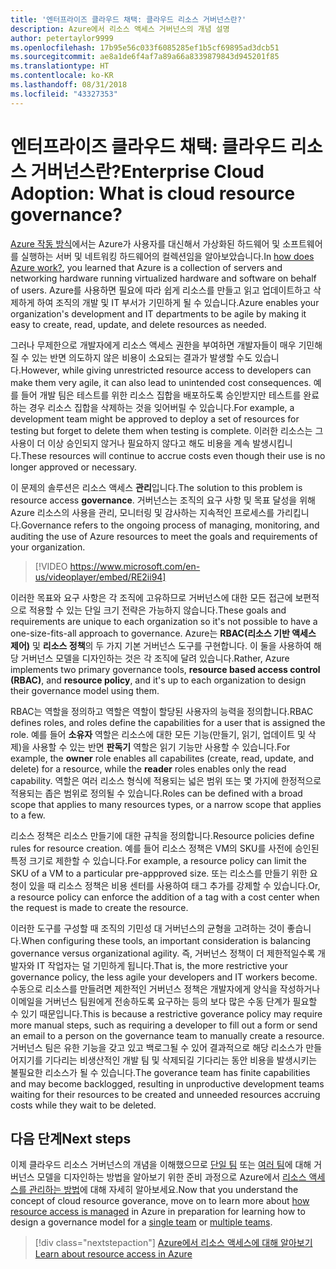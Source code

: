 ```yaml
---
title: '엔터프라이즈 클라우드 채택: 클라우드 리소스 거버넌스란?'
description: Azure에서 리소스 액세스 거버넌스의 개념 설명
author: petertaylor9999
ms.openlocfilehash: 17b95e56c033f6085285ef1b5cf69895ad3dcb51
ms.sourcegitcommit: ae8a1de6f4af7a89a66a8339879843d945201f85
ms.translationtype: HT
ms.contentlocale: ko-KR
ms.lasthandoff: 08/31/2018
ms.locfileid: "43327353"
---
```

# <a name="enterprise-cloud-adoption-what-is-cloud-resource-governance"></a><span data-ttu-id="50799-103">엔터프라이즈 클라우드 채택: 클라우드 리소스 거버넌스란?</span><span class="sxs-lookup"><span data-stu-id="50799-103">Enterprise Cloud Adoption: What is cloud resource governance?</span></span>

<span data-ttu-id="50799-104">[Azure 작동 방식](what-is-azure.md)에서는 Azure가 사용자를 대신해서 가상화된 하드웨어 및 소프트웨어를 실행하는 서버 및 네트워킹 하드웨어의 컬렉션임을 알아보았습니다.</span><span class="sxs-lookup"><span data-stu-id="50799-104">In [how does Azure work?](what-is-azure.md), you learned that Azure is a collection of servers and networking hardware running virtualized hardware and software on behalf of users.</span></span> <span data-ttu-id="50799-105">Azure를 사용하면 필요에 따라 쉽게 리소스를 만들고 읽고 업데이트하고 삭제하게 하여 조직의 개발 및 IT 부서가 기민하게 될 수 있습니다.</span><span class="sxs-lookup"><span data-stu-id="50799-105">Azure enables your organization's development and IT departments to be agile by making it easy to create, read, update, and delete resources as needed.</span></span>

<span data-ttu-id="50799-106">그러나 무제한으로 개발자에게 리소스 액세스 권한을 부여하면 개발자들이 매우 기민해질 수 있는 반면 의도하지 않은 비용이 소요되는 결과가 발생할 수도 있습니다.</span><span class="sxs-lookup"><span data-stu-id="50799-106">However, while giving unrestricted resource access to developers can make them very agile, it can also lead to unintended cost consequences.</span></span> <span data-ttu-id="50799-107">예를 들어 개발 팀은 테스트를 위한 리소스 집합을 배포하도록 승인받지만 테스트를 완료하는 경우 리소스 집합을 삭제하는 것을 잊어버릴 수 있습니다.</span><span class="sxs-lookup"><span data-stu-id="50799-107">For example, a development team might be approved to deploy a set of resources for testing but forget to delete them when testing is complete.</span></span> <span data-ttu-id="50799-108">이러한 리소스는 그 사용이 더 이상 승인되지 않거나 필요하지 않다고 해도 비용을 계속 발생시킵니다.</span><span class="sxs-lookup"><span data-stu-id="50799-108">These resources will continue to accrue costs even though their use is no longer approved or necessary.</span></span> 

<span data-ttu-id="50799-109">이 문제의 솔루션은 리소스 액세스 **관리**입니다.</span><span class="sxs-lookup"><span data-stu-id="50799-109">The solution to this problem is resource access **governance**.</span></span> <span data-ttu-id="50799-110">거버넌스는 조직의 요구 사항 및 목표 달성을 위해 Azure 리소스의 사용을 관리, 모니터링 및 감사하는 지속적인 프로세스를 가리킵니다.</span><span class="sxs-lookup"><span data-stu-id="50799-110">Governance refers to the ongoing process of managing, monitoring, and auditing the use of Azure resources to meet the goals and requirements of your organization.</span></span> 

> [!VIDEO https://www.microsoft.com/en-us/videoplayer/embed/RE2ii94] 

<span data-ttu-id="50799-111">이러한 목표와 요구 사항은 각 조직에 고유하므로 거버넌스에 대한 모든 접근에 보편적으로 적용할 수 있는 단일 크기 전략은 가능하지 않습니다.</span><span class="sxs-lookup"><span data-stu-id="50799-111">These goals and requirements are unique to each organization so it's not possible to have a one-size-fits-all approach to governance.</span></span> <span data-ttu-id="50799-112">Azure는 **RBAC(리소스 기반 액세스 제어)** 및 **리소스 정책**의 두 가지 기본 거버넌스 도구를 구현합니다. 이 둘을 사용하여 해당 거버넌스 모델을 디자인하는 것은 각 조직에 달려 있습니다.</span><span class="sxs-lookup"><span data-stu-id="50799-112">Rather, Azure implements two primary governance tools, **resource based access control (RBAC)**, and **resource policy**, and it's up to each organization to design their governance model using them.</span></span>

<span data-ttu-id="50799-113">RBAC는 역할을 정의하고 역할은 역할이 할당된 사용자의 능력을 정의합니다.</span><span class="sxs-lookup"><span data-stu-id="50799-113">RBAC defines roles, and roles define the capabilities for a user that is assigned the role.</span></span> <span data-ttu-id="50799-114">예를 들어 **소유자** 역할은 리소스에 대한 모든 기능(만들기, 읽기, 업데이트 및 삭제)을 사용할 수 있는 반면 **판독기** 역할은 읽기 기능만 사용할 수 있습니다.</span><span class="sxs-lookup"><span data-stu-id="50799-114">For example, the **owner** role enables all capabilites (create, read, update, and delete) for a resource, while the  **reader** roles enables only the read capability.</span></span> <span data-ttu-id="50799-115">역할은 여러 리소스 형식에 적용되는 넓은 범위 또는 몇 가지에 한정적으로 적용되는 좁은 범위로 정의될 수 있습니다.</span><span class="sxs-lookup"><span data-stu-id="50799-115">Roles can be defined with a broad scope that applies to many resources types, or a narrow scope that applies to a few.</span></span> 

<span data-ttu-id="50799-116">리소스 정책은 리소스 만들기에 대한 규칙을 정의합니다.</span><span class="sxs-lookup"><span data-stu-id="50799-116">Resource policies define rules for resource creation.</span></span> <span data-ttu-id="50799-117">예를 들어 리소스 정책은 VM의 SKU를 사전에 승인된 특정 크기로 제한할 수 있습니다.</span><span class="sxs-lookup"><span data-stu-id="50799-117">For example, a resource policy can limit the SKU of a VM to a particular pre-appproved size.</span></span> <span data-ttu-id="50799-118">또는 리소스를 만들기 위한 요청이 있을 때 리소스 정책은 비용 센터를 사용하여 태그 추가를 강제할 수 있습니다.</span><span class="sxs-lookup"><span data-stu-id="50799-118">Or, a resource policy can enforce the addition of a tag with a cost center when the request is made to create the resource.</span></span> 

<span data-ttu-id="50799-119">이러한 도구를 구성할 때 조직의 기민성 대 거버넌스의 균형을 고려하는 것이 좋습니다.</span><span class="sxs-lookup"><span data-stu-id="50799-119">When configuring these tools, an important consideration is balancing governance versus organizational agility.</span></span> <span data-ttu-id="50799-120">즉, 거버넌스 정책이 더 제한적일수록 개발자와 IT 작업자는 덜 기민하게 됩니다.</span><span class="sxs-lookup"><span data-stu-id="50799-120">That is, the more restrictive your governance policy, the less agile your developers and IT workers become.</span></span> <span data-ttu-id="50799-121">수동으로 리소스를 만들려면 제한적인 거버넌스 정책은 개발자에게 양식을 작성하거나 이메일을 거버넌스 팀원에게 전송하도록 요구하는 등의 보다 많은 수동 단계가 필요할 수 있기 때문입니다.</span><span class="sxs-lookup"><span data-stu-id="50799-121">This is because a restrictive goverance policy may require more manual steps, such as requiring a developer to fill out a form or send an email to a person on the governance team to manually create a resource.</span></span> <span data-ttu-id="50799-122">거버넌스 팀은 유한 기능을 갖고 있고 백로그될 수 있어 결과적으로 해당 리소스가 만들어지기를 기다리는 비생산적인 개발 팀 및 삭제되길 기다리는 동안 비용을 발생시키는 불필요한 리소스가 될 수 있습니다.</span><span class="sxs-lookup"><span data-stu-id="50799-122">The goverance team has finite capabilities and may become backlogged, resulting in unproductive development teams waiting for their resources to be created and unneeded resources accruing costs while they wait to be deleted.</span></span>

## <a name="next-steps"></a><span data-ttu-id="50799-123">다음 단계</span><span class="sxs-lookup"><span data-stu-id="50799-123">Next steps</span></span>

<span data-ttu-id="50799-124">이제 클라우드 리소스 거버넌스의 개념을 이해했으므로 [단일 팀](../governance/governance-single-team.md) 또는 [여러 팀](../governance/governance-multiple-teams.md)에 대해 거버넌스 모델을 디자인하는 방법을 알아보기 위한 준비 과정으로 Azure에서 [리소스 액세스를 관리하는 방법](azure-resource-access.md)에 대해 자세히 알아보세요.</span><span class="sxs-lookup"><span data-stu-id="50799-124">Now that you understand the concept of cloud resource goverance, move on to learn more about [how resource access is managed](azure-resource-access.md) in Azure in preparation for learning how to design a governance model for a [single team](../governance/governance-single-team.md) or [multiple teams](../governance/governance-multiple-teams.md).</span></span>

> [!div class="nextstepaction"]
> [<span data-ttu-id="50799-125">Azure에서 리소스 액세스에 대해 알아보기</span><span class="sxs-lookup"><span data-stu-id="50799-125">Learn about resource access in Azure</span></span>](azure-resource-access.md)